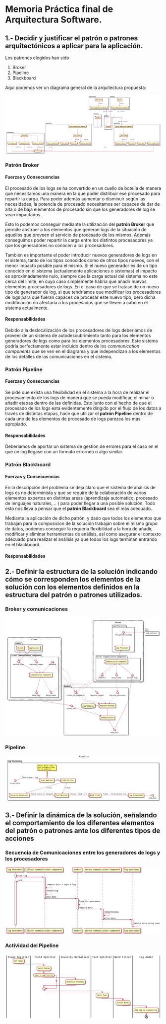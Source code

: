 # Memoria Práctica final de Arquitectura Software.

## 1.- Decidir y justificar el patrón o patrones arquitectónicos a aplicar para la aplicación.

Los patrones elegidos han sido 

1. Broker
2. Pipeline
3. Blackboard

Aqui podemos ver un diagrama general de la arquitectura propuesta:

![Image](./estructurales/general_model.png)

### Patrón Broker
#### Fuerzas y Consecuencias

El procesado de los logs se ha convertido en un cuello de botella de manera que necesitamos una manera 
en la que poder distribuir ese procesado para repartir la carga. Para poder además aumentar o disminuir
según las necesidades, la potencia de procesado necesitamos ser capaces de dar de alta o de baja elementos
de procesado sin que los generadores de log se vean impactados.

Esto lo podemos conseguir mediante la utilización del __patrón Broker__ que permite abstraer a los elementos que 
generan logs de la situación de aquellos que proveen el servicio de procesado de los mismos. Además conseguimos 
poder repartir la carga entre los distintos procesadores ya que los generadores no conocen a los procesadores.

También es importante el poder introducir nuevos generadores de logs en el sistema, tanto de los tipos conocidos
como de otros tipos nuevos, con el menor impacto posible para el mismo. Si el nuevo generador es de un tipo conocido 
en el sistema (actualemente aplicaciones o sistemas) el impacto es aproximadamente nulo, siempre que la carga 
actual del sistema no este cerca del límite, en cuyo caso simplemente habría que añadir nuevos elementos 
procesadores de logs. En el caso de que se tratase de un nuevo tipo de generador de log, si que tendríamos que 
modificar los procesadores de logs para que fueran capaces de procesar este nuevo tipo, pero dicha modificación
no afectaría a los procesados que se lleven a cabo en el sistema actualmente.

#### Responsabilidades

Debido a la deslocalización de los procesadores de logs deberiamos de proveer de un sistema de autodescubrimiento 
tanto para los elementos generadores de logs como para los elementos procesadores. Este sistema podría perfectamente
estar incluido dentro de los _communication components_ que se ven en el diagrama y que independizan a los elementos
de los detalles de las comunicaciones en el sistema.

### Patrón Pipeline
#### Fuerzas y Consecuencias

Se pide que exista una flexibilidad en el sistema a la hora de realizar el procesamiento de los logs de manera que se 
pueda modificar, eliminar o añadir etapas dentro de las definidas. Esto junto con el hecho de que el procesado de los 
logs esta evidentemente dirigido por el flujo de los datos a través de distintas etapas, hace que utilizar el __patrón
Pipeline__ dentro de cada uno de los elementos de procesado de logs parezca los más apropiado.

#### Responsabilidades

Deberiamos de aportar un sistema de gestión de errores para el caso en el que un log llegase con un formato errorneo o 
algo similar.

### Patrón Blackboard
#### Fuerzas y Consecuencias
En la descripción del problema se deja claro que el sistema de análisis de logs es no determinista y que se require de
la colaboración de varios elementos expertos en distintas areas (aprendizaje automatico, procesado de lenguajes naturales, .. )
para poder llegar a una posible solución. Todo esto nos lleva a pensar que el __patrón Blackboard__ sea el más adecuado.

Mediante la aplicación de dicho patrón, y dado que todos los elementos que trabajan para la composicion de la solución 
trabajan sobre el mismo grupo de datos, podemos conseguir la requeria flexibilidad a la hora de añadir, modificar y eliminar
herramientas de análisis, así como asegurar el contexto adecuado para realizar el análisis ya que todos los logs terminan
entrando en el blackboard.

#### Responsabilidades


## 2.- Definir la estructura de la solución indicando cómo se corresponden los elementos de la solución con los elementos definidos en la estructura del patrón o patrones utilizados.
### Broker y comunicaciones
![Image](./estructurales/components_01.png)
### Pipeline 
![Image](./estructurales/components_log_processor.png)

## 3.- Definir la dinámica de la solución, señalando el comportamiento de los diferentes elementos del patrón o patrones ante los diferentes tipos de acciones
### Secuencia de Comunicaciones entre los generadores de logs y los procesadores
![Image](./dinamicos/communications.png)
### Actividad del Pipeline
![Image](./dinamicos/Pipeline.png)